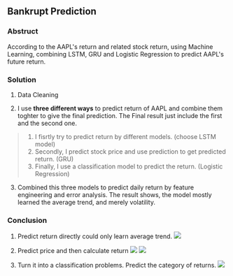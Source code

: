 ## Bankrupt Prediction

### Abstruct
According to the AAPL's return and related stock return, using Machine Learning, combining LSTM, GRU and Logistic Regression to predict AAPL's future return. 

### Solution
1. Data Cleaning

2. I use **three different ways** to predict return of AAPL and combine them toghter to give the final prediction. The Final result just include the first and the second one.
> 1. I fisrtly try to predict return by different models. (choose LSTM model)   
> 2. Secondly, I predict stock price and use prediction to get predicted return. (GRU)
> 3. Finally, I use a classification model to predict the return. (Logistic Regression)

3. Combined this three models to predict daily return by feature engineering and error analysis. The result shows, the model mostly learned the average trend, and merely volatility.

### Conclusion
1. Predict return directly could only learn average trend.
![](https://tva1.sinaimg.cn/large/0082zybpgy1gbrqxhseufj30yw0gm75f.jpg)

2. Predict price and then calculate return
![](https://tva1.sinaimg.cn/large/0082zybpgy1gbrqyd6p9kj30y60eut98.jpg)
![](https://tva1.sinaimg.cn/large/0082zybpgy1gbrqywluidj30xq0ecgml.jpg)

3. Turn it into a classification problems. Predict the category of returns.
![](https://tva1.sinaimg.cn/large/0082zybpgy1gbrr0p7w9mj30xs0g40tq.jpg)


